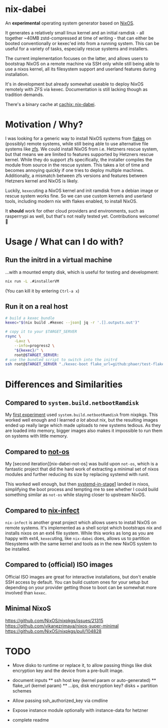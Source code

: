 # nix-dabei

An **experimental** operating system generator based on [NixOS][nixos].

It generates a relatively small linux kernel and an initial ramdisk - all together ~40MB zstd-compressed at time of writing - that can either be booted conventionally or kexec'ed into from a running system. This can be useful for a variety of tasks, especially rescue systems and installers.

The current implementation focuses on the latter, and allows users to bootstrap NixOS on a remote machine via SSH only while still being able to use a nixos kernel, all its filesystem support and userland features during installation.

It's in development but already somewhat useable to deploy NixOS remotely with ZFS via kexec. Documentation is still lacking though as tradition demands.

There's a binary cache at [cachix: nix-dabei](https://app.cachix.org/cache/nix-dabei).

# Motivation / Why?

I was looking for a generic way to install NixOS systems from [flakes][flakes] on (possibly) remote systems, while still being able to use alternative file systems like [zfs][]. We could install NixOS from i.e. Hetzners rescue system, but that means we are limited to features supported by Hetzners rescue kernel. While they do support zfs specifically, the installer compiles the module from source in the rescue system. This takes a lot of time and becomes annoying quickly if one tries to deploy multiple machines. Additionally, a mismatch between zfs versions and features between Hetzners kernel and NixOS is likely.

Luckily, `kexec`uting a NixOS kernel and init ramdisk from a debian image or rescue system works fine. So we can use custom kernels and userland tools, including modern nix with flakes enabled, to install NixOS.

It **should** work for other cloud providers and environments, such as rasperrrypi as well, but that's not really tested yet. Contributions welcome!
:tada:

# Usage / What can I do with? 

## Run the initrd in a virtual machine

...with a mounted empty disk, which is useful for testing and development:

```sh
nix run -L .#installerVM
```
(You can kill it by entering `Ctrl-a x`)


## Run it on a real host

``` sh
# build a kexec bundle
kexec="$(nix build .#kexec --json| jq -r '.[].outputs.out')"

# copy it to your $TARGET_SERVER
rsync \
    -Lavz \
    --info=progress2 \
    "${kexec}/" \
    root@$TARGET_SERVER:
# use the bundled script to switch into the initrd 
ssh root@$TARGET_SERVER "./kexec-boot flake_url=github:phaer/test-flake#nixosConfigurations.web-01"
```


# Differences and Similarities

## Compared to `system.build.netbootRamdisk`

My [first experiment][nixos-zfs-installer] used `system.build.netbootRamdisk` from nixpkgs. This worked well enough and I learned *a lot* about nix, but the resulting images ended up really large which made uploads to new systems tedious. As they are loaded into memory, bigger images also makes it impossible to run them on systems with little memory. 

## Compared to [not-os][]

My [second iteration][nix-dabei-not-os] was build upon `not-os`, which is a fantastic project that did the hard work of extracting a minimal set of nixos modules and further reducing its size by replacing systemd with runit.

This worked well enough, but then [systemd-in-stage1][] landed in nixos, simplifying the boot process and tempting me to see whether I could build something similar as `not-os` while staying closer to upstream NixOS.

## Compared to [nix-infect][]

`nix-infect` is another great project which allows users to install NixOS on remote systems. It's implemented as a shell script which bootstraps nix and installs nixos on an ext4 file system.
While this works as long as you are happy with ext4, `kexec`uting, like `nix-dabei` does, allows us to partition filesystems with the same kernel and tools as in the new NixOS system to be installed. 

## Compared to (official) ISO images

Official ISO images are great for interactive installations, but don't enable SSH access by default. You can build custom ones for your setup but depending on your provider getting those to boot can be somewhat more involved than `kexec`.


[flakes]: https://nixos.wiki/wiki/Flakes
[zfs]: http://openzfs.org/
[not-os]: https://github.com/cleverca22/not-os
[nixos]: https://nixos.org
[nix-infect]: https://github.com/elitak/nixos-infect
[nixpkgs]: https://github.com/nixos/nixpkgs/
[nixos-zfs-installer]: https://github.com/dep-sys/nixos-zfs-installer/
[nix-dabei-notos]: https://github.com/dep-sys/nix-dabei/tree/not-os
[hetzner.cloud]: https://hetzner.cloud
[systemd-in-stage1]: https://github.com/NixOS/nixpkgs/projects/51

## Minimal NixoS
https://github.com/NixOS/nixpkgs/issues/21315
https://github.com/vikanezrimaya/nixos-super-minimal
https://github.com/NixOS/nixpkgs/pull/104828

# TODO

* Move disko to runtime or replace it,
  to allow passing things like disk encryption key and the device from a pre-built image.
  
* document inputs
** ssh host key (kernel param or auto-generated)
** flake_url (kernel param)
** ...ips, disk encryption key? disks + partition schemes
  
* Allow passing ssh_authorized_key via cmdline
* Expose instance module
  optionally with instance-data for hetzner
* complete readme
